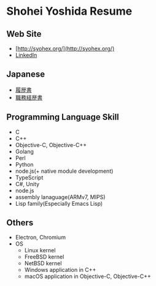 # Shohei Yoshida Resume

## Web Site
- [http://syohex.org/](http://syohex.org/)
- [LinkedIn](http://www.linkedin.com/pub/syohei-yoshida/64/bb3/3b7)

## Japanese
- [履歴書](ja/personal_history.md)
- [職務経歴書](ja/resume.md)

## Programming Language Skill

- C
- C++
- Objective-C, Objective-C++
- Golang
- Perl
- Python
- node.js(+ native module development)
- TypeScript
- C#, Unity
- node.js
- assembly lanaguage(ARMv7, MIPS)
- Lisp family(Especially Emacs Lisp)

## Others

- Electron, Chromium
- OS
  - Linux kernel
  - FreeBSD kernel
  - NetBSD kernel
  - Windows application in C++
  - macOS application in Objective-C, Objective-C++
